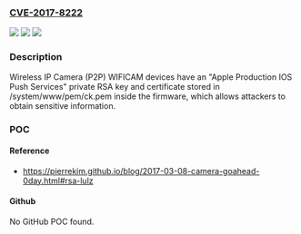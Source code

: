 ### [CVE-2017-8222](https://cve.mitre.org/cgi-bin/cvename.cgi?name=CVE-2017-8222)
![](https://img.shields.io/static/v1?label=Product&message=n%2Fa&color=blue)
![](https://img.shields.io/static/v1?label=Version&message=n%2Fa&color=blue)
![](https://img.shields.io/static/v1?label=Vulnerability&message=n%2Fa&color=brighgreen)

### Description

Wireless IP Camera (P2P) WIFICAM devices have an "Apple Production IOS Push Services" private RSA key and certificate stored in /system/www/pem/ck.pem inside the firmware, which allows attackers to obtain sensitive information.

### POC

#### Reference
- https://pierrekim.github.io/blog/2017-03-08-camera-goahead-0day.html#rsa-lulz

#### Github
No GitHub POC found.

